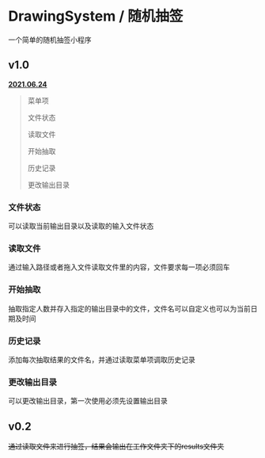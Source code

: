 
# DrawingSystem / 随机抽签

一个简单的随机抽签小程序

## v1.0

<u>**2021.06.24**</u>

> 菜单项
> 
> 文件状态
> 
> 读取文件
> 
> 开始抽取
> 
> 历史记录
> 
> 更改输出目录

### 文件状态

可以读取当前输出目录以及读取的输入文件状态

### 读取文件

通过输入路径或者拖入文件读取文件里的内容，文件要求每一项必须回车

### 开始抽取

抽取指定人数并存入指定的输出目录中的文件，文件名可以自定义也可以为当前日期及时间

### 历史记录

添加每次抽取结果的文件名，并通过读取菜单项调取历史记录

### 更改输出目录

可以更改输出目录，第一次使用必须先设置输出目录

## v0.2

~~通过读取文件来进行抽签，结果会输出在工作文件夹下的results文件夹~~

